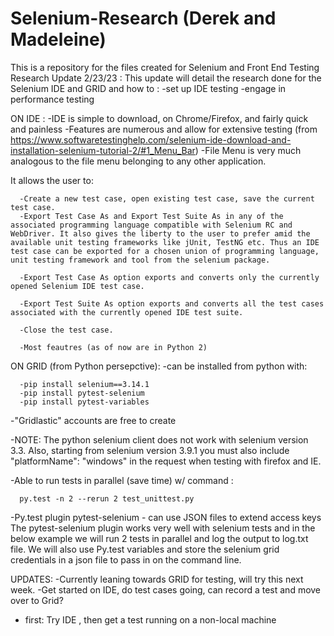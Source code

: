 # Selenium-Research (Derek and Madeleine)
This is a repository for the files created for Selenium and Front End Testing
Research Update 2/23/23 : 
This update will detail the research done for the Selenium IDE and GRID and how to :
-set up IDE testing
-engage in performance testing

ON IDE :
-IDE is simple to download, on Chrome/Firefox, and fairly quick and painless
-Features are numerous and allow for extensive testing (from https://www.softwaretestinghelp.com/selenium-ide-download-and-installation-selenium-tutorial-2/#1_Menu_Bar)
  -File Menu is very much analogous to the file menu belonging to any other application.

  It allows the user to:

      -Create a new test case, open existing test case, save the current test case.
      -Export Test Case As and Export Test Suite As in any of the associated programming language compatible with Selenium RC and WebDriver. It also gives the liberty to the user to prefer amid the available unit testing frameworks like jUnit, TestNG etc. Thus an IDE test case can be exported for a chosen union of programming language, unit testing framework and tool from the selenium package.
      
      -Export Test Case As option exports and converts only the currently opened Selenium IDE test case.
      
      -Export Test Suite As option exports and converts all the test cases associated with the currently opened IDE test suite.
      
      -Close the test case.
      
      -Most feautres (as of now are in Python 2)
                                                                                                                                                                          
 ON GRID (from Python persepctive): 
 -can be installed from python with: 
 
      -pip install selenium==3.14.1 
      -pip install pytest-selenium
      -pip install pytest-variables
 -"Gridlastic" accounts are free to create
 
-NOTE: The python selenium client does not work with selenium version 3.3. Also, starting from selenium version 3.9.1 you must also include "platformName": "windows" in the request when testing with firefox and IE.

-Able to run tests in parallel (save time) w/ command : 

      py.test -n 2 --rerun 2 test_unittest.py
-Py.test plugin pytest-selenium - can use JSON files to extend access keys
The pytest-selenium plugin works very well with selenium tests and in the below example we will run 2 tests in parallel and log the output to log.txt file. We will also use Py.test variables and store the selenium grid credentials in a json file to pass in on the command line.


UPDATES:
-Currently leaning towards GRID for testing, will try this next week.
-Get started on IDE, do test cases going, can record a test and move over to Grid? 
- first: Try IDE , then get a test running on a non-local machine
